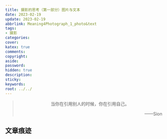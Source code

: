 ```yaml
---
title: 摄影的思考（第一部分）图片与文本
date: 2023-02-19
update: 2023-02-19
abbrlink: Meaning4Photograph_1_photo&text
tags:
- 摄影
categories:
cover: 
katex: true
comments:
copyright:
aside: 
password: 
hidden: true
description: 
sticky: 
keywords:
root: ../../
---
```


> <center>当你在引用别人的时候，你在引用自己。</center>
> <p align="right">——Sion</p>
## 文章痕迹
